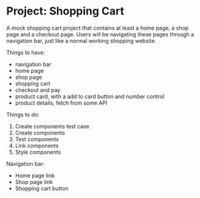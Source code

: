 # Project: Shopping Cart

A mock shopping cart project that contains at least a home page, a shop page and a checkout page. Users will be navigating these pages through a navigation bar, just like a normal working shopping website.

Things to have:
- navigation bar
- home page
- shop page
- shopping cart
- checkout and pay
- product card, with a add to card button and number control
- product details, fetch from some API

Things to do:
1. Create components test case
1. Create components
1. Test components
1. Link components
1. Style components

Navigation bar:
- Home page link
- Shop page link
- Shopping cart button
